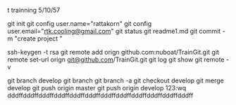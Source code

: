 t trainning 5/10/57


git init
git config user.name="rattakorn"
git config user.email="rtk.cooling@gmail.com"
git status
git readme1.md
git commit -m "create project "

ssh-keygen -t rsa
git remote add orign github.com:nuboat/TrainGit.git
git remote set-url orign git@github.com/TrainGit.git
git log
git show 
git remote -v

git branch develop
git branch
git branch -a
git checkout develop
git merge develop
git push origin master
git push origin develop
123:wq
dddffdddffdddffdddffdddffdddffdddffdddffdddffdddffdddffdddff
